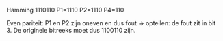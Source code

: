 Hamming 1110110
P1=1110
P2=1110
P4=110

Even pariteit: P1 en P2 zijn oneven en dus fout => optellen: de fout zit in bit 3. De originele bitreeks moet dus 1100110 zijn.